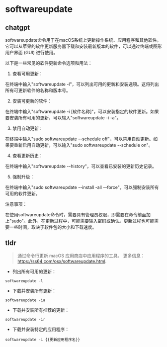 # softwareupdate 
## chatgpt 
softwareupdate命令用于在macOS系统上更新操作系统、应用程序和其他软件。它可以从苹果的软件更新服务器下载和安装最新版本的软件，可以通过终端或图形用户界面 (GUI) 进行使用。

以下是一些常见的软件更新命令选项和用法：

1. 查看可用更新：

在终端中输入"softwareupdate -l"，可以列出可用的更新和安装选项。这将列出所有可更新软件的名称和版本号。

2. 安装可更新的软件：

在终端中输入"softwareupdate -i [软件名称]"，可以安装指定的软件更新。如果要安装所有可用的更新，可以输入"softwareupdate -i -a"。

3. 禁用自动更新：

在终端中输入"sudo softwareupdate --schedule off"，可以禁用自动更新。如果要重新启用自动更新，可以输入"sudo softwareupdate --schedule on"。

4. 查看更新历史：

在终端中输入"softwareupdate --history"，可以查看已安装的更新历史记录。

5. 强制升级：

在终端中输入"sudo softwareupdate --install -all --force"，可以强制安装所有可用的软件更新。

注意事项：

在使用softwareupdate命令时，需要具有管理员权限，即需要在命令前面加上"sudo"。此外，在更新过程中，可能需要输入密码或确认。更新过程也可能需要一些时间，取决于软件包的大小和下载速度。 

## tldr 
 
> 通过命令行更新 macOS 应用商店中应用程序的工具。
> 更多信息：<https://ss64.com/osx/softwareupdate.html>.

- 列出所有可用的更新：

`softwareupdate -l`

- 下载并安装所有更新：

`softwareupdate -ia`

- 下载并安装所有推荐的更新：

`softwareupdate -ir`

- 下载并安装特定的应用程序：

`softwareupdate -i {{更新应用程序名}}`
